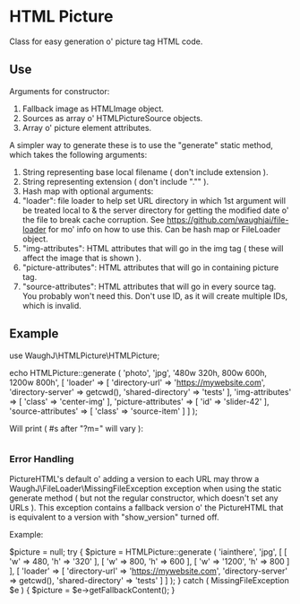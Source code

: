 HTML Picture
=========================

Class for easy generation o' picture tag HTML code.

## Use

Arguments for constructor:
1. Fallback image as HTMLImage object.
2. Sources as array o' HTMLPictureSource objects.
3. Array o' picture element attributes.

A simpler way to generate these is to use the "generate" static method, which takes the following arguments:
1. String representing base local filename ( don't include extension ).
2. String representing extension ( don't include "."" ).
3. Hash map with optional arguments:
  1. "loader": file loader to help set URL directory in which 1st argument will be treated local to & the server directory for getting the modified date o' the file to break cache corruption. See https://github.com/waughjai/file-loader for mo' info on how to use this. Can be hash map or FileLoader object.
  2. "img-attributes": HTML attributes that will go in the img tag ( these will affect the image that is shown ).
  3. "picture-attributes": HTML attributes that will go in containing picture tag.
  4. "source-attributes": HTML attributes that will go in every source tag. You probably won't need this. Don't use ID, as it will create multiple IDs, which is invalid.

## Example

  use WaughJ\HTMLPicture\HTMLPicture;

  echo HTMLPicture::generate
  (
    'photo',
    'jpg',
    '480w 320h, 800w 600h, 1200w 800h',
    [
      'loader' =>
      [
        'directory-url' => 'https://mywebsite.com',
        'directory-server' => getcwd(),
        'shared-directory' => 'tests'
      ],
      'img-attributes' => [ 'class' => 'center-img' ],
      'picture-attributes' => [ 'id' => 'slider-42' ],
      'source-attributes' => [ 'class' => 'source-item' ]
    ]
  );

Will print ( #s after "?m=" will vary ):

  <picture id="slider-42"><source class="source-item" srcset="https://mywebsite.com/tests/photo-480x320.jpg?m=1543530332" media="(max-width:480px)"><source class="source-item" srcset="https://mywebsite.com/tests/photo-800x600.jpg?m=1543530717" media="(max-width:800px)"><source class="source-item" srcset="https://mywebsite.com/tests/photo-1200x800.jpg?m=1543530725"><img src="https://mywebsite.com/tests/photo-480x320.jpg?m=1543530332" class="center-img" alt="" /></picture>

### Error Handling

PictureHTML's default o' adding a version to each URL may throw a WaughJ\FileLoader\MissingFileException exception when using the static generate method ( but not the regular constructor, which doesn't set any URLs ). This exception contains a fallback version o' the PictureHTML that is equivalent to a version with "show_version" turned off.

Example:

  $picture = null;
  try
  {
    $picture = HTMLPicture::generate
    (
      'iainthere',
      'jpg',
      [
        [ 'w' => 480, 'h' => '320' ],
        [ 'w' => 800, 'h' => 600 ],
        [ 'w' => '1200', 'h' => 800 ]
      ],
      [
        'loader' => [ 'directory-url' => 'https://mywebsite.com', 'directory-server' => getcwd(), 'shared-directory' => 'tests' ]
      ]
    );
  }
  catch ( MissingFileException $e )
  {
    $picture = $e->getFallbackContent();
  }
